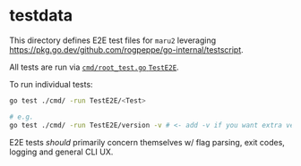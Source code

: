 # testdata

This directory defines E2E test files for `maru2` leveraging <https://pkg.go.dev/github.com/rogpeppe/go-internal/testscript>.

All tests are run via [`cmd/root_test.go` `TestE2E`](../cmd/root_test.go).

To run individual tests:

```sh
go test ./cmd/ -run TestE2E/<Test>

# e.g.
go test ./cmd/ -run TestE2E/version -v # <- add -v if you want extra verbosity / to see STDOUT and STDERR
```

E2E tests _should_ primarily concern themselves w/ flag parsing, exit codes, logging and general CLI UX.
